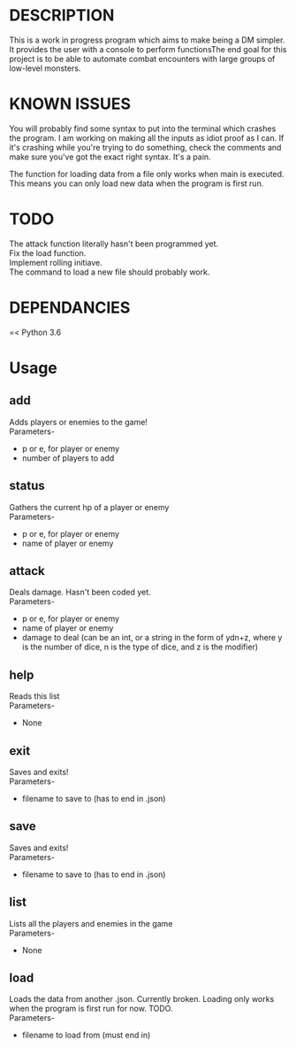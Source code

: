 <h1>DESCRIPTION</h1>
This is a work in progress program which aims to make being a DM simpler. It provides the user with a console to perform functionsThe end goal for this project is to be able to automate combat encounters with large groups of low-level monsters. 
<h1>KNOWN ISSUES</h1>
You will probably find some syntax to put into the terminal which crashes the program. I am working on making all the inputs as idiot proof as I can. If it's crashing while you're trying to do something, check the comments and make sure you've got the exact right syntax. It's a pain.

The function for loading data from a file only works when main is executed. This means you can only load new data when the program is first run.

<h1>TODO</h2>
The attack function literally hasn't been programmed yet.<br>
Fix the load function.<br>
Implement rolling initiave.<br>
The command to load a new file should probably work.

<h1>DEPENDANCIES</h1>
 =< Python 3.6
<h1>Usage</h1>
<h2>add</h2>

Adds players or enemies to the game!<br>   Parameters-<br>    
* p or e, for player or enemy<br>   
* number of players to add<br>
<h2>status</h2>

Gathers the current hp of a player or enemy<br>     Parameters-<br>  
* p or e, for player or enemy<br>    
* name of player or enemy

<h2>attack</h2>

Deals damage. Hasn't been coded yet.<br>    Parameters-<br>    
* p or e, for player or enemy<br>   
* name of player or enemy<br>    
* damage to deal (can be an int, or a string in the form of ydn+z, where y is the number of dice, n is the type of dice, and z is the modifier)

<h2>help</h2>

Reads this list<br>    Parameters-<br>    
* None

<h2>exit</h2>

Saves and exits!<br>  Parameters-<br>    
* filename to save to (has to end in .json)

<h2>save</h2>

Saves and exits!<br>  Parameters-<br>    
* filename to save to (has to end in .json)

<h2>list</h2>

Lists all the players and enemies in the game<br>    Parameters-<br>
* None

<h2>load</h2>

Loads the data from another .json. Currently broken. Loading only works when the program is first run for now. TODO.<br>    Parameters-<br>    
* filename to load from (must end in)